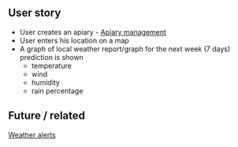 ## User story

- User creates an apiary - [Apiary management](https://www.notion.so/Apiary-management-7e554ea58e604e588b50646821467d34?pvs=21)
- User enters his location on a map
- A graph of local weather report/graph for the next week (7 days) prediction is shown
    - temperature
    - wind
    - humidity
    - rain percentage

## Future / related

[Weather alerts](https://www.notion.so/Weather-alerts-a930050b479e4b6cacfdae2fed669146?pvs=21)